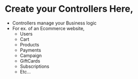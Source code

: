 # Create your Controllers Here,

- Controllers manage your Business logic
- For ex. of an Ecommerce website,
  - Users
  - Cart
  - Products
  - Payments
  - Campaign
  - GiftCards
  - Subscriptions
  - Etc...

